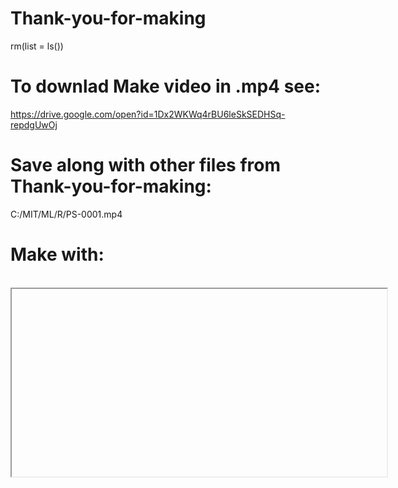 # Thank-you-for-making
rm(list = ls())
# To downlad Make video in .mp4 see:
https://drive.google.com/open?id=1Dx2WKWq4rBU6leSkSEDHSq-repdgUwOj
# Save along with other files from Thank-you-for-making:
C:/MIT/ML/R/PS-0001.mp4
# Make with:
<br>
<iframe
    width="600"
    height="300"
    src="file://C:/MIT/ML/R/PS-0001.mp4">
</iframe>
<br>

